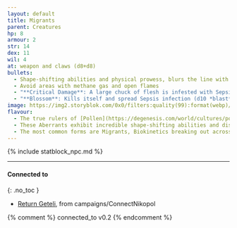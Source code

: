 ```yaml
---
layout: default
title: Migrants
parent: Creatures
hp: 8
armour: 2
str: 14
dex: 11
wil: 4
at: weapon and claws (d8+d8)
bullets:
  - Shape-shifting abilities and physical prowess, blurs the line with the supernatural
  - Avoid areas with methane gas and open flames
  - "**Critical Damage**: A large chuck of flesh is infested with Sepsis (d6 infection)"
  - "**Blossom**: Kills itself and spread Sepsis infection (d10 *blast* infection)"
image: https://img2.storyblok.com/0x0/filters:quality(99):format(webp)/f/72501/5517x3300/4675ce01f7/pollen-migrants.jpg
flavour:
  - The true rulers of [Pollen](https://degenesis.com/world/cultures/pollen) are the Biokinetics.
  - These Aberrants exhibit incredible shape-shifting abilities and display physical prowess that blurs the line with the supernatural.
  - The most common forms are Migrants, Biokinetics breaking out across the plains to seed new spore fields and spread the Sepsis westwards, thus expanding their Chakra’s area of influence.
---
```


{% include statblock_npc.md %}


---
#### Connected to
{: .no_toc }

<!-- QueryToSerialize: LIST without ID "["+ title + "](https://terra-campaigns.github.io/" + regexreplace(file.path, ".md", "") + ")" + ", from " + regexreplace(file.folder, "^[^\/]*\/", "") FROM ([[]]) OR outgoing([[]]) WHERE (file.path != this.file.path AND title != null) SORT file.folder DESC -->
<!-- SerializedQuery: LIST without ID "["+ title + "](https://terra-campaigns.github.io/" + regexreplace(file.path, ".md", "") + ")" + ", from " + regexreplace(file.folder, "^[^\/]*\/", "") FROM ([[]]) OR outgoing([[]]) WHERE (file.path != this.file.path AND title != null) SORT file.folder DESC -->
- [Return Geteli](https://terra-campaigns.github.io/degenesis/campaigns/ConnectNikopol/ReturnGeteli), from campaigns/ConnectNikopol
<!-- SerializedQuery END -->


{% comment %}
connected_to v0.2
{% endcomment %}
